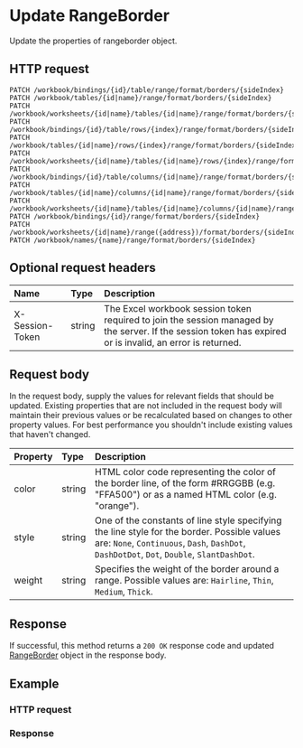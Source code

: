 # Update RangeBorder

Update the properties of rangeborder object.
## HTTP request
```http
PATCH /workbook/bindings/{id}/table/range/format/borders/{sideIndex}
PATCH /workbook/tables/{id|name}/range/format/borders/{sideIndex}
PATCH /workbook/worksheets/{id|name}/tables/{id|name}/range/format/borders/{sideIndex}
PATCH /workbook/bindings/{id}/table/rows/{index}/range/format/borders/{sideIndex}
PATCH /workbook/tables/{id|name}/rows/{index}/range/format/borders/{sideIndex}
PATCH /workbook/worksheets/{id|name}/tables/{id|name}/rows/{index}/range/format/borders/{sideIndex}
PATCH /workbook/bindings/{id}/table/columns/{id|name}/range/format/borders/{sideIndex}
PATCH /workbook/tables/{id|name}/columns/{id|name}/range/format/borders/{sideIndex}
PATCH /workbook/worksheets/{id|name}/tables/{id|name}/columns/{id|name}/range/format/borders/{sideIndex}
PATCH /workbook/bindings/{id}/range/format/borders/{sideIndex}
PATCH /workbook/worksheets/{id|name}/range({address})/format/borders/{sideIndex}
PATCH /workbook/names/{name}/range/format/borders/{sideIndex}
```

## Optional request headers
| Name       | Type | Description|
|:-----------|:------|:----------|
| X-Session-Token   | string  | The Excel workbook session token required to join the session managed by the server. If the session token has expired or is invalid, an error is returned.|

## Request body
In the request body, supply the values for relevant fields that should be updated. Existing properties that are not included in the request body will maintain their previous values or be recalculated based on changes to other property values. For best performance you shouldn't include existing values that haven't changed.

| Property	   | Type	|Description|
|:---------------|:--------|:----------|
|color|string|HTML color code representing the color of the border line, of the form #RRGGBB (e.g. "FFA500") or as a named HTML color (e.g. "orange").|
|style|string|One of the constants of line style specifying the line style for the border. Possible values are: `None`, `Continuous`, `Dash`, `DashDot`, `DashDotDot`, `Dot`, `Double`, `SlantDashDot`.|
|weight|string|Specifies the weight of the border around a range. Possible values are: `Hairline`, `Thin`, `Medium`, `Thick`.|

## Response
If successful, this method returns a `200 OK` response code and updated [RangeBorder](../resources/rangeborder.md) object in the response body.
## Example
### HTTP request
### Response
